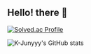 ## Hello! there 👋 
[![Solved.ac Profile](http://mazassumnida.wtf/api/v2/generate_badge?boj=sangbaek_111)](https://solved.ac/sangbaek_111/)

![K-Junyyy's GitHub stats](https://github-readme-stats.vercel.app/api?username=masangbaek&show_icons=true&theme=tokyonight)

